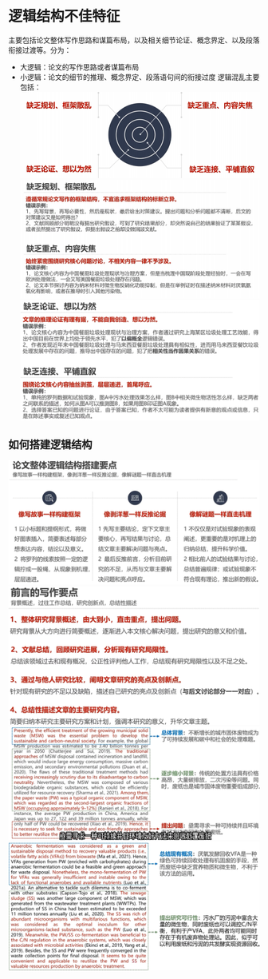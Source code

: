# 逻辑结构不佳特征
主要包括论文整体写作思路和谋篇布局，以及相关细节论证、概念界定、以及段落衔接过渡等。分为：
- 大逻辑：论文的写作思路或者谋篇布局
- 小逻辑：论文的细节的推理、概念界定、段落语句间的衔接过度
逻辑混乱主要包括：
![输入图片说明](/imgs/2025-05-02/bHITbALBhyBcnj58.png)
![输入图片说明](/imgs/2025-05-02/J077cUb0PWNW1llS.png)
![输入图片说明](/imgs/2025-05-02/iSkEBpHGOGUWzdFf.png)

## 如何搭建逻辑结构
![输入图片说明](/imgs/2025-05-02/FeGit0Vnq7VtN1Hf.png)
![输入图片说明](/imgs/2025-05-02/WsLdn6XJS6W5NJL1.png)
![输入图片说明](/imgs/2025-05-02/5BGltnb0j2fLwRdh.png)
![输入图片说明](/imgs/2025-05-02/5jv2aD32l2mCE3wv.png)

<!--stackedit_data:
eyJoaXN0b3J5IjpbLTE1MjY1NTk0NzAsMTUzMzczMzExNV19
-->